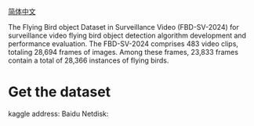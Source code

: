 [简体中文](https://github.com/Ziwei89/FBD-SV-2024/blob/master/README_CN.md)

The Flying Bird object Dataset in Surveillance Video (FBD-SV-2024) for surveillance video flying bird object detection algorithm development and performance evaluation.
The FBD-SV-2024 comprises 483 video clips, totaling 28,694 frames of images. Among these frames, 23,833 frames contain a total of 28,366 instances of flying birds.

# Get the dataset
kaggle address:
Baidu Netdisk: